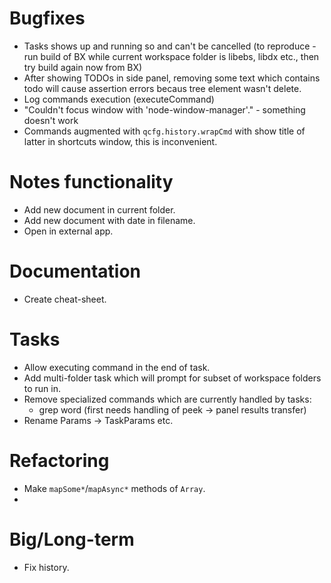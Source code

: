 # Bugfixes

- Tasks shows up and running so and can't be cancelled (to reproduce - run build
  of BX while current workspace folder is libebs, libdx etc., then try build
  again now from BX)
- After showing TODOs in side panel, removing some text which contains todo will
  cause assertion errors becaus tree element wasn't delete.
- Log commands execution (executeCommand)
- "Couldn't focus window with 'node-window-manager'." - something doesn't work
- Commands augmented with `qcfg.history.wrapCmd` with show title of latter in
  shortcuts window, this is inconvenient.

# Notes functionality

- Add new document in current folder.
- Add new document with date in filename.
- Open in external app.

# Documentation

- Create cheat-sheet.

# Tasks

- Allow executing command in the end of task.
- Add multi-folder task which will prompt for subset of workspace folders to run
  in.
- Remove specialized commands which are currently handled by tasks:
  - grep word (first needs handling of peek -> panel results transfer)
- Rename Params -> TaskParams etc.

# Refactoring

- Make `mapSome*`/`mapAsync*` methods of `Array`.
-

# Big/Long-term

- Fix history.
